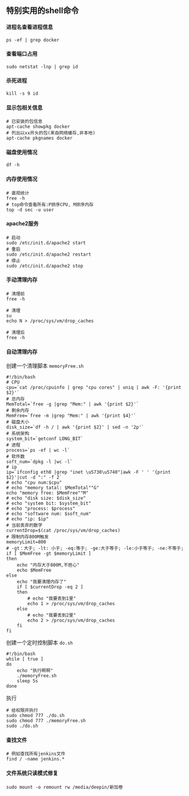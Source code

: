 ## 特别实用的shell命令

#### 进程名查看进程信息
```SHELL
ps -ef | grep docker
```

#### 查看端口占用
```SHELL
sudo netstat -lnp | grep id
```

#### 杀死进程
```SHELL
kill -s 9 id
```

#### 显示包相关信息
```SHELL
# 已安装的包信息
apt-cache showpkg docker
# 列出以xx开头的包(来自网络缓存,非本地)
apt-cache pkgnames docker
```

#### 磁盘使用情况
```SHELL
df -h
```

#### 内存使用情况
```SHELL
# 直观统计
free -h
# top命令查看所有:P排序CPU, M排序内存
top -d sec -u user
```

#### apache2服务
```SHELL
# 启动
sudo /etc/init.d/apache2 start
# 重启
sudo /etc/init.d/apache2 restart
# 停止
sudo /etc/init.d/apache2 stop
```

#### 手动清理内存
```SHELL
# 清理前
free -h

# 清理
su
echo N > /proc/sys/vm/drop_caches

# 清理后
free -h
```

#### 自动清理内存
创建一个清理脚本 `memoryFree.sh`
```SHELL
#!/bin/bash
# CPU
cpu=`cat /proc/cpuinfo | grep "cpu cores" | uniq | awk -F: '{print $2}'`
# 总内存
MemTotal=`free -g |grep "Mem:" | awk '{print $2}'`
# 剩余内存
MemFree=`free -m |grep "Mem:" | awk '{print $4}'`
# 磁盘大小
disk_size=`df -h / | awk '{print $2}' | sed -n '2p'`
# 系统架构
system_bit=`getconf LONG_BIT`
# 进程
process=`ps -ef | wc -l`
# 软件数
soft_num=`dpkg -l |wc -l`
# ip
ip=`ifconfig eth0 |grep "inet \u5730\u5740"|awk -F ' ' '{print $2}'|cut -d ":" -f 2`
# echo "cpu num:$cpu"
# echo "memory tatal: $MemTotal""G"
echo "memory free: $MemFree""M"
# echo "disk size: $disk_size"
# echo "system bit: $system_bit"
# echo "process: $process"
# echo "software num: $soft_num"
# echo "ip: $ip"
# 当前丢弃的数字
currentDrop=$(cat /proc/sys/vm/drop_caches)
# 限制内存800M触发
memoryLimit=800
# -gt：大于; -lt: 小于; -eq:等于; -ge:大于等于; -le:小于等于; -ne:不等于;
if [ $MemFree -gt $memoryLimit ]
then
    echo "内存大于800M,不担心"
    echo $MemFree
else
    echo "我要清理内存了"
    if [ $currentDrop -eq 2 ]
    then
        # echo "我要丢到1里"
        echo 1 > /proc/sys/vm/drop_caches
    else
        # echo "我要丢到2里"
        echo 2 > /proc/sys/vm/drop_caches
    fi
fi
```
创建一个定时控制脚本 `do.sh`
```SHELL
#!/bin/bash
while [ true ]
do
    echo "执行啊啊"
    ./memoryFree.sh
    sleep 5s
done
```
执行
```SHELL
# 给权限并执行
sudo chmod 777 ./do.sh
sudo chmod 777 ./memoryFree.sh
sudo ./do.sh
```

#### 查找文件
```SHELL
# 例如查找所有jenkins文件
find / -name jenkins.*
```

#### 文件系统只读模式修复
```SHELL
sudo mount -o remount rw /media/deepin/新加卷 
```